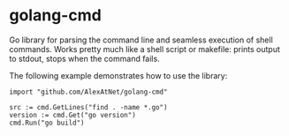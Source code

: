 # golang-cmd

Go library for parsing the command line and seamless execution of
shell commands. Works pretty much like a shell script or makefile:
prints output to stdout, stops when the command fails.

The following example demonstrates how to use the library:

```
import "github.com/AlexAtNet/golang-cmd"

src := cmd.GetLines("find . -name *.go")
version := cmd.Get("go version")
cmd.Run("go build")
```


